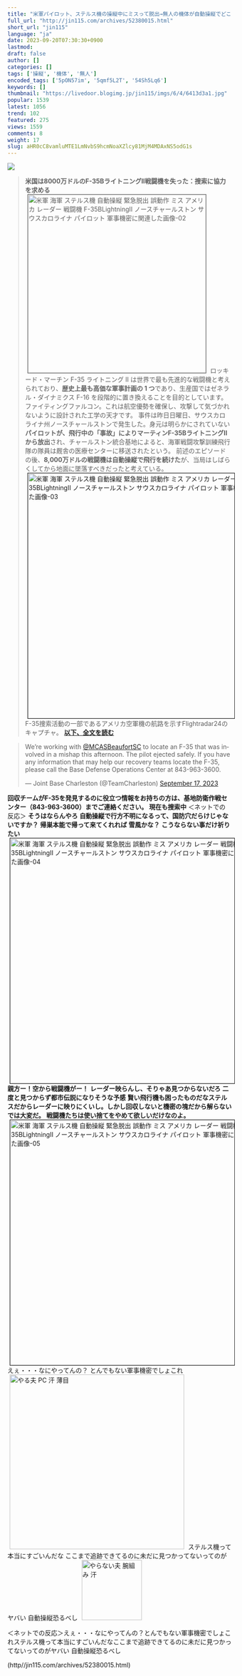 ```yaml
---
title: "米軍パイロット、ステルス機の操縦中にミスって脱出→無人の機体が自動操縦でどこかに行ってしまう "
full_url: "http://jin115.com/archives/52380015.html"
short_url: "jin115"
language: "ja"
date: 2023-09-20T07:30:30+0900
lastmod: 
draft: false
author: []
categories: []
tags: ['操縦', '機体', '無人']
encoded_tags: ['5pON57im', '5qmf5L2T', '54Sh5Lq6']
keywords: []
thumbnail: "https://livedoor.blogimg.jp/jin115/imgs/6/4/6413d3a1.jpg"
popular: 1539
latest: 1056
trend: 102
featured: 275
views: 1559
comments: 8
weight: 17
slug: aHR0cC8vamluMTE1LmNvbS9hcmNoaXZlcy81MjM4MDAxNS5odG1s
---
```


![](https://livedoor.blogimg.jp/jin115/imgs/6/4/6413d3a1.jpg)

<div><a name='more'></a> <blockquote><b>米国は8000万ドルのF-35BライトニングII戦闘機を失った：捜索に協力を求める</b> <img src='https//livedoor.blogimg.jp/jin115/imgs/1/9/19c7c2bf.png' width='400' border='1' hspace='5' class='pict' alt='米軍 海軍 ステルス機 自動操縦 緊急脱出 誤動作 ミス アメリカ レーダー 戦闘機 F-35BLightningII ノースチャールストン サウスカロライナ パイロット 軍事機密に関連した画像-02'> ロッキード・マーチン F-35 ライトニング II は世界で最も先進的な戦闘機と考えられており、<b>歴史上最も高価な軍事計画の 1 つ</b>であり、生産国ではゼネラル・ダイナミクス F-16 を段階的に置き換えることを目的としています。ファイティングファルコン。これは航空優勢を確保し、攻撃して気づかれないように設計された工学の天才です。 事件は昨日日曜日、サウスカロライナ州ノースチャールストンで発生した。身元は明らかにされていない<b>パイロットが、飛行中の「事故」に​​よりマーティンF-35BライトニングIIから放出</b>され、チャールストン統合基地によると、海軍戦闘攻撃訓練飛行隊の隊員は厩舎の医療センターに移送されたという。 前述のエピソードの後、<b>8,000万ドルの戦闘機は自動操縦で飛行を続けた</b>が、当局はしばらくしてから地面に墜落すべきだったと考えている。 <a href='https//livedoor.blogimg.jp/jin115/imgs/d/d/dd95a5f4.jpg' target='_blank'><img src='https//livedoor.blogimg.jp/jin115/imgs/d/d/dd95a5f4-s.jpg' width='550' border='1' hspace='5' class='pict' alt='米軍 海軍 ステルス機 自動操縦 緊急脱出 誤動作 ミス アメリカ レーダー 戦闘機 F-35BLightningII ノースチャールストン サウスカロライナ パイロット 軍事機密に関連した画像-03'></a> F-35捜索活動の一部であるアメリカ空軍機の航路を示すFlightradar24のキャプチャ。 <a href='https//www.xataka.com/otros/eeuu-ha-perdido-caza-f-35b-lightning-ii-80-millones-dolares-pide-ayuda-para-poder-encontrarlo?utm_source=dlvr.it&utm_medium=twitter' target='_blank'><b>以下、全文を読む</b></a></blockquote> <blockquote class='twitter-tweet'><p lang='en' dir='ltr'>We’re working with <a href='https//twitter.com/MCASBeaufortSC?ref_src=twsrc%5Etfw'>@MCASBeaufortSC</a> to locate an F-35 that was involved in a mishap this afternoon. The pilot ejected safely. If you have any information that may help our recovery teams locate the F-35, please call the Base Defense Operations Center at 843-963-3600.</p>— Joint Base Charleston (@TeamCharleston) <a href='https//twitter.com/TeamCharleston/status/1703523385475534968?ref_src=twsrc%5Etfw'>September 17, 2023</a></blockquote> <b>回収チームがF-35を発見するのに役立つ情報をお持ちの方は、基地防衛作戦センター（843-963-3600）までご連絡ください。 </b> <b>現在も捜索中</b> ＜ネットでの反応＞ <b>そうはならんやろ</b> <b>自動操縦で行方不明になるって、国防穴だらけじゃないですか？</b> <b>帰巣本能で帰って来てくれれば</b> <b>雪風かな？</b> <b>こうならない事だけ祈りたい</b> <img src='https//livedoor.blogimg.jp/jin115/imgs/5/1/517a1313.png' width='550' border='1' hspace='5' class='pict' alt='米軍 海軍 ステルス機 自動操縦 緊急脱出 誤動作 ミス アメリカ レーダー 戦闘機 F-35BLightningII ノースチャールストン サウスカロライナ パイロット 軍事機密に関連した画像-04'> <b>親方ー！空から戦闘機がー！</b> <b>レーダー映らんし、そりゃあ見つからないだろ</b> <b>二度と見つからず都市伝説になりそうな予感</b> <b>賢い飛行機も困ったものだなステルスだからレーダーに映りにくいし。しかし回収しないと機密の塊だから解らないでは大変だ。</b> <b>戦闘機たちは使い捨てをやめて欲しいだけなのよ。</b> <a href='https//livedoor.blogimg.jp/jin115/imgs/0/7/07dfee2d.jpg' target='_blank'><img src='https//livedoor.blogimg.jp/jin115/imgs/0/7/07dfee2d-s.jpg' width='550' border='1' hspace='5' class='pict' alt='米軍 海軍 ステルス機 自動操縦 緊急脱出 誤動作 ミス アメリカ レーダー 戦闘機 F-35BLightningII ノースチャールストン サウスカロライナ パイロット 軍事機密に関連した画像-05'></a> えぇ・・・なにやってんの？ とんでもない軍事機密でしょこれ <img src='https//livedoor.blogimg.jp/jin115/imgs/a/f/afd6b43e.gif' alt='やる夫 PC 汗 薄目' width='392' border='0' hspace='5' class='pict'> ステルス機って本当にすごいんだな ここまで追跡できてるのに未だに見つかってないってのがヤバい 自動操縦恐るべし <img src='https//livedoor.blogimg.jp/jin115/imgs/0/4/04ee80e6.gif' alt='やらない夫 腕組み 汗' width='135' border='0' hspace='5' class='pict'> <p>＜ネットでの反応＞えぇ・・・なにやってんの？とんでもない軍事機密でしょこれステルス機って本当にすごいんだなここまで追跡できてるのに未だに見つかってないってのがヤバい 自動操縦恐るべし</p></div>

(http//jin115.com/archives/52380015.html)
